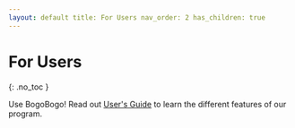 ```yaml
---
layout: default title: For Users nav_order: 2 has_children: true
---
```


# For Users

{: .no_toc }

Use BogoBogo!
Read out [User's Guide](UserGuide.html#quick-start) to learn the different features of our program.
